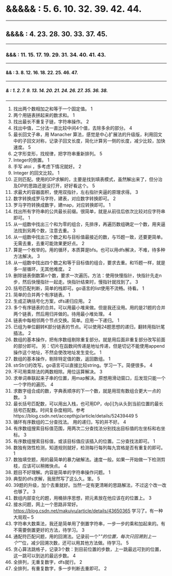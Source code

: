 # &&&&& : 5. 6. 10. 32. 39. 42. 44. 
----
## &&&& : 4. 23. 28. 30. 33. 37. 45. 
----
### &&& : 11. 15. 17. 19. 29. 31. 34. 40. 41. 43. 
----
#### && : 3. 8. 12. 16. 18. 22. 25. 46. 47. 
----
##### & : 1. 2. 7. 9. 13. 14. 20. 21. 24. 26. 27. 35. 36. 38.
----

1. 找出两个数相加之和等于一个固定值。 1
2. 两个用链表拼起来的数求和。 1
3. 找出最长不重复子链，字符串操作。 2
4. 找出中值，二分法一直比较中间4个值，去除多余的部分。 4
5. 最长回文子串，用 Manacher 算法，感觉是中心扩展法的升级版，利用回文中的子回文对称，记录子回文长度，简化计算另一侧的长度，减少比较，加快速度。 5
6. 之字形变形，找规律，把字符串重新排列。 5
7. Integer的倒置。 1
8. 手写 atoi ，多考虑下情况就好。 2
9. Integer 的回文比较。 1
10. 正则匹配。使用的DP求解的，主要是找到填表模式，虽然解出来了，但分治及DP的思路还是没打开，好好看这个。 5
11. 求最大的容器面积，使用双指针，左右指针夹逼的原理求得。 3
12. 数字转换成罗马字符，建表，对应数字转换即可。 2
13. 罗马字符转换成数字，建map，对应转换即可。 1
14. 找出所有字符串的公共最长前缀。很简单，就是从前往后依次比较对应字符串即可。 1
15. 从一组数中找出三个和为零的组合，先排序，再遍历数组确定一个数，用夹逼法找到另两个数，注意去重。 3
16. 从一组数中找出三个数之和与目标值最接近的数，与15题一致，还要更简单。无需去重，去重可能效果更好点。 2
17. 算是一个枚举的。用的循环，本质算是bfs。也可以用dfs解决，不难，待多种方法解决。 3
18. 从一组数中找出四个数之和等于目标值的组合，要求去重。和15题一样，就是多一层循环，无其他难度。 2
19. 删除链表倒数第n个数，要求一次遍历。方法：使用快慢指针，快指针先走n步，然后快慢指针一起走。快指针结束时，慢指针就找到了。 3
20. 括号匹配判断，简单的栈即可。go语言的list使用不流畅。待看。 1
21. 简单的合并两个有序链表。 1
22. 生成正确括号化方案，dfs递归应用。 2
23. 多个有序链表的合并。可以用最小堆来做。但是我还没用。用的是21题的合并两个链表，然后用归并做的。待用最小堆处理。 4
24. 链表中每相邻两个节点交换。简单。应用一下递归。 1
25. 已组为单位翻转K部分链表的节点。可以使用24题思想的递归，翻转用指针尾插法。 2
26. 数组的基本操作，把有序数组剔除重复部分。就是用后面非重复部分改写前面的部分即可。 另：切片在函数间传递是地址传递，但是切记不能使用append操作这个地址，不然会使改地址发生变化。 1
27. 数组的基本操作，剔除特定值的数，返回数组。 1
28. strStr()的改写。go语言可以直接比较string。学习一下。简便很多。 4
29. 不可用乘除法的两数相除。用位运算解决。 3
30. 求单词串联起来子串的位置，用map解决。原想用滑动窗口，后发现只能一个一个字符的遍历。 4
31. 求数字组合成的数，字典表顺序的下一个数，就是用现有数组合更大一点的数。 3
32. 最长括号匹配数，可以用出入栈，也可用DP，dp[i]为从头到当前位置的最长括号匹配数。时间复杂度相同。参考https://blog.csdn.net/accepthjp/article/details/52439449  5
33. 循环有序数组的二分查找法。 用的递归，写的并不好。 4
34. 有序数组搜索目标值范围，用两次二分查找法分别找出目标值的左坐标和右坐标。 3
35. 有序数组搜索目标值，或该目标值应该插入的位置。二分查找法即可。 1
36. 数独有效性检测，知道规则就好，检测每行每列每九宫格是否有重复的即可。 1
37. 数独填空题，用的最简单的暴力破解法。速度一般。如果一开始做一下检测剪枝，应该可以稍微快点。 4
38. 题目不好理解。内容是简单的字符串操作问题。 1
39. 典型的dfs求解，我居然写了这么久。笨。 5
40. 39题的升级，加个去重就好。当然一定有更清晰的思路解法，不过这个改一改也够了。 3
41. 数组内部变化的题，用桶排序思想，把元素放在他应该在的位置上。 3
42. 接水问题，网上一个思路非常好。https://blog.csdn.net/makuiyu/article/details/43650365 学习了。有一种大局观~ 5
43. 字符串大数乘法，我还是简单用了倒置字符串，一步一步的乘和加起来的。有不需要倒置更好的方法，待学习。 3
44. 通配符匹配问题，用的回溯法。记录前一个"*"的位置，每次只回溯到上一个"*"位，减少回溯次数，还可以用其他方法做。待学习。 5
45. 贪心算法跳格子，记录3个数：到目前位置的步数，上一跳最远可到的位置，这一跳可以到达的最远步数。 4
46. 全排列，无重复数字，dfs就行。 2
47. 全排列，有重复数字，多一步判断去重即可。 2